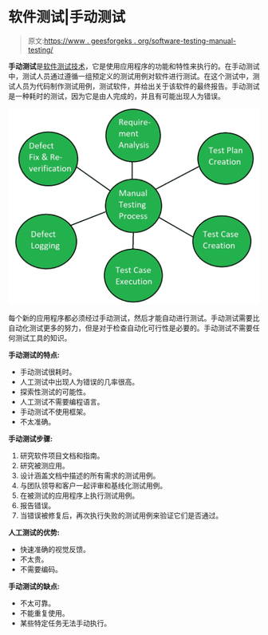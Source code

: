 # 软件测试|手动测试

> 原文:[https://www . geesforgeks . org/software-testing-manual-testing/](https://www.geeksforgeeks.org/software-testing-manual-testing/)

**手动测试**是[软件测试技术](https://www.geeksforgeeks.org/software-testing-basics/)，它是使用应用程序的功能和特性来执行的。在手动测试中，测试人员通过遵循一组预定义的测试用例对软件进行测试。在这个测试中，测试人员为代码制作测试用例，测试软件，并给出关于该软件的最终报告。手动测试是一种耗时的测试，因为它是由人完成的，并且有可能出现人为错误。

![](img/6d9f2994eedab44e236173f4be094537.png)

每个新的应用程序都必须经过手动测试，然后才能自动进行测试。手动测试需要比自动化测试更多的努力，但是对于检查自动化可行性是必要的。手动测试不需要任何测试工具的知识。

**手动测试的特点:**

*   手动测试很耗时。
*   人工测试中出现人为错误的几率很高。
*   探索性测试的可能性。
*   人工测试不需要编程语言。
*   手动测试不使用框架。
*   不太准确。

**手动测试步骤:**

1.  研究软件项目文档和指南。
2.  研究被测应用。
3.  设计涵盖文档中描述的所有需求的测试用例。
4.  与团队领导和客户一起评审和基线化测试用例。
5.  在被测试的应用程序上执行测试用例。
6.  报告错误。
7.  当错误被修复后，再次执行失败的测试用例来验证它们是否通过。

**人工测试的优势:**

*   快速准确的视觉反馈。
*   不太贵。
*   不需要编码。

**手动测试的缺点:**

*   不太可靠。
*   不能重复使用。
*   某些特定任务无法手动执行。